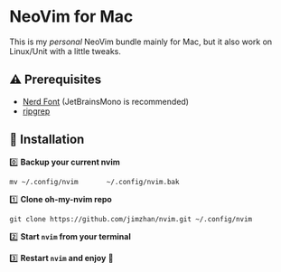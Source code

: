 # NeoVim for Mac

This is my *personal* NeoVim bundle mainly for Mac, but it also work on Linux/Unit with a little tweaks.



## ⚠️  Prerequisites

- [Nerd Font](https://www.nerdfonts.com/font-downloads) (JetBrainsMono is recommended)
- [ripgrep](https://github.com/BurntSushi/ripgrep)


## 🚧 Installation

0️⃣ **Backup your current nvim**

```
mv ~/.config/nvim       ~/.config/nvim.bak
```

1️⃣ **Clone oh-my-nvim repo**

```
git clone https://github.com/jimzhan/nvim.git ~/.config/nvim
```

2️⃣ **Start `nvim` from your terminal**

3️⃣ **Restart `nvim` and enjoy** 🍻

